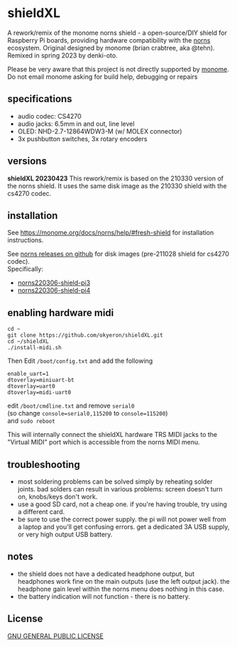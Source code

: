 # shieldXL

A rework/remix of the monome norns shield - a open-source/DIY shield for Raspberry Pi boards, providing hardware compatibility with the [norns](https://monome.org/docs/norns) ecosystem. Original designed by monome (brian crabtree, aka @tehn). Remixed in spring 2023 by denki-oto.

Please be very aware that this project is not directly supported by [monome](https://monome.org). Do not email monome asking for build help, debugging or repairs

## specifications

- audio codec: CS4270
- audio jacks: 6.5mm in and out, line level
- OLED: NHD-2.7-12864WDW3-M (w/ MOLEX connector)
- 3x pushbutton switches, 3x rotary encoders

## versions

__shieldXL 20230423__
This rework/remix is based on the 210330 version of the norns shield. It uses the same disk image as the 210330 shield with the cs4270 codec.

## installation

See https://monome.org/docs/norns/help/#fresh-shield for installation instructions.  

See [norns releases on github](https://github.com/monome/norns-image/releases/tag/220306) for disk images (pre-211028 shield for cs4270 codec).  
Specifically:  
* [norns220306-shield-pi3](https://github.com/monome/norns-image/releases/download/220306/norns220306-shield-pi3-cs4270.tgz)
* [norns220306-shield-pi4](https://github.com/monome/norns-image/releases/download/220306/norns220306-shield-pi4-cs4270.tgz)

## enabling hardware midi

```
cd ~
git clone https://github.com/okyeron/shieldXL.git
cd ~/shieldXL 
./install-midi.sh
```
Then Edit `/boot/config.txt`  and add the following
```
enable_uart=1
dtoverlay=miniuart-bt
dtoverlay=uart0
dtoverlay=midi-uart0
```
edit `/boot/cmdline.txt` 
and remove `serial0`    
(so change `console=serial0,115200` to `console=115200`)  
and `sudo reboot`  

This will internally connect the shieldXL hardware TRS MIDI jacks to the "Virtual MIDI" port which is accessible from the norns MIDI menu.  


## troubleshooting

- most soldering problems can be solved simply by reheating solder joints. bad solders can result in various problems: screen doesn't turn on, knobs/keys don't work.
- use a good SD card, not a cheap one. if you're having trouble, try using a different card.
- be sure to use the correct power supply. the pi will not power well from a laptop and you'll get confusing errors. get a dedicated 3A USB supply, or very high output USB battery.

## notes

- the shield does not have a dedicated headphone output, but headphones work fine on the main outputs (use the left output jack). the headphone gain level within the norns menu does nothing in this case.
- the battery indication will not function - there is no battery.

## License

[GNU GENERAL PUBLIC LICENSE](LICENSE.txt)
